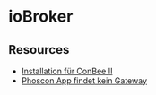 # ioBroker


## Resources

- [Installation für ConBee II](https://phoscon.de/de/conbee/install)
- [Phoscon App findet kein Gateway](https://forum.iobroker.net/topic/26130/phoscon-app-findet-gateway-nicht/7)

